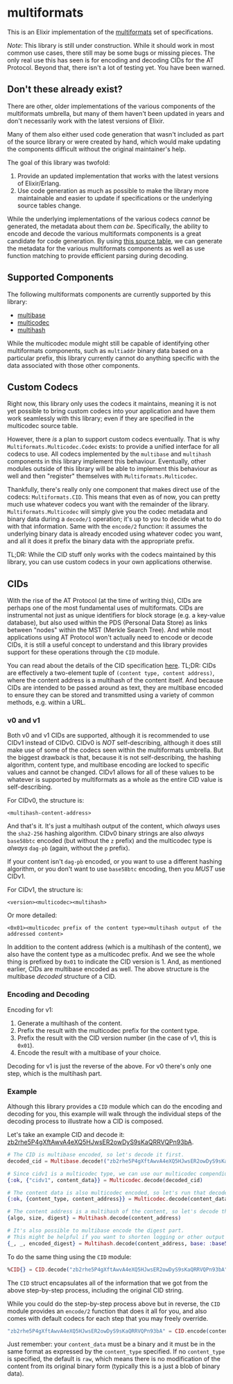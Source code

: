 # multiformats

This is an Elixir implementation of the [multiformats](https://github.com/multiformats/multiformats) set of specifications.

*Note*: This library is still under construction. While it should work in most common use cases, there still may be some bugs or missing pieces. The only real use this has seen is for encoding and decoding CIDs for the AT Protocol. Beyond that, there isn't a lot of testing yet. You have been warned.

## Don't these already exist?

There are other, older implementations of the various components of the multiformats umbrella, but many of them haven't been updated in years and don't necessarily work with the latest versions of Elixir.

Many of them also either used code generation that wasn't included as part of the source library or were created by hand, which would make updating the components difficult without the original maintainer's help.

The goal of this library was twofold:

1. Provide an updated implementation that works with the latest versions of Elixir/Erlang.
2. Use code generation as much as possible to make the library more maintainable and easier to update if specifications or the underlying source tables change.

While the underlying implementations of the various codecs *cannot* be generated, the metadata about them *can be*. Specifically, the ability to encode and decode the various multiformats components is a great candidate for code generation. By using [this source table](https://github.com/multiformats/multicodec/blob/master/table.csv), we can generate the metadata for the various multiformats components as well as use function matching to provide efficient parsing during decoding.

## Supported Components

The following multiformats components are currently supported by this library:

- [multibase](https://github.com/multiformats/multibase)
- [multicodec](https://github.com/multiformats/multicodec)
- [multihash](https://github.com/multiformats/multihash)

While the multicodec module might still be capable of identifying other multiformats components, such as `multiaddr` binary data based on a particular prefix, this library currently cannot do anything specific with the data associated with those other components.

## Custom Codecs

Right now, this library only uses the codecs it maintains, meaning it is not yet possible to bring custom codecs into your application and have them work seamlessly with this library; even if they are specified in the multicodec source table.

However, there *is* a plan to support custom codecs eventually. That is why `Multiformats.Multicodec.Codec` exists: to provide a unified interface for all codecs to use. All codecs implemented by the `multibase` and `multihash` components in this library implement this behaviour. Eventually, other modules outside of this library will be able to implement this behaviour as well and then "register" themselves with `Multiformats.Multicodec`.

Thankfully, there's really only one component that makes direct use of the codecs: `Multiformats.CID`. This means that even as of now, you can pretty much use whatever codecs you want with the remainder of the library. `Multiformats.Multicodec` will simply give you the codec metadata and binary data during a `decode/1` operation; it's up to you to decide what to do with that information. Same with the `encode/2` function: it assumes the underlying binary data is already encoded using whatever codec you want, and all it does it prefix the binary data with the appropriate prefix.

TL;DR: While the CID stuff only works with the codecs maintained by this library, you can use custom codecs in your own applications otherwise.

## CIDs

With the rise of the AT Protocol (at the time of writing this), CIDs are perhaps one of the most fundamental uses of multiformats. CIDs are instrumental not just as unique identifiers for block storage (e.g. a key-value database), but also used within the PDS (Personal Data Store) as links between "nodes" within the MST (Merkle Search Tree). And while most applications using AT Protocol won't actually need to encode or decode CIDs, it is still a useful concept to understand and this library provides support for these operations through the `CID` module.

You can read about the details of the CID specification [here](https://github.com/multiformats/cid). TL;DR: CIDs are effectively a two-element tuple of `(content type, content address)`, where the content address is a multihash of the content itself.  And because CIDs are intended to be passed around as text, they are multibase encoded to ensure they can be stored and transmitted using a variety of common methods, e.g. within a URL.

### v0 and v1

Both v0 and v1 CIDs are supported, although it is recommended to use CIDv1 instead of CIDv0. CIDv0 is *NOT* self-describing, although it does still make use of some of the codecs seen within the multiformats umbrella. But the biggest drawback is that, because it is not self-describing, the hashing algorithm, content type, and multibase encoding are locked to specific values and cannot be changed. CIDv1 allows for all of these values to be whatever is supported by multiformats as a whole as the entire CID value is self-describing.

For CIDv0, the structure is:

```
<multihash-content-address>
```

And that's it. It's just a multihash output of the content, which *always* uses the `sha2-256` hashing algorithm. CIDv0 binary strings are also *always* `base58btc` encoded (but without the `z` prefix) and the multicodec type is *always* `dag-pb` (again, without the `p` prefix).

If your content isn't `dag-pb` encoded, or you want to use a different hashing algorithm, or you don't want to use `base58btc` encoding, then you *MUST* use CIDv1.

For CIDv1, the structure is:

```
<version><multicodec><multihash>
```

Or more detailed:
```
<0x01><multicodec prefix of the content type><multihash output of the addressed content>
```

In addition to the content address (which is a multihash of the content), we also have the content type as a multicodec prefix. And we see the whole thing is prefixed by `0x01` to indicate the CID version is 1. And, as mentioned earlier, CIDs are multibase encoded as well. The above structure is the multibase *decoded* structure of a CID.

### Encoding and Decoding

Encoding for v1:

1. Generate a multihash of the content.
2. Prefix the result with the multicodec prefix for the content type.
3. Prefix the result with the CID version number (in the case of v1, this is `0x01`).
4. Encode the result with a multibase of your choice.

Decoding for v1 is just the reverse of the above. For v0 there's only one step, which is the multihash part.


### Example

Although this library provides a `CID` module which can do the encoding and decoding for you, this example will walk through the individual steps of the decoding process to illustrate how a CID is composed.

Let's take an example CID and decode it: [zb2rhe5P4gXftAwvA4eXQ5HJwsER2owDyS9sKaQRRVQPn93bA](https://cid.ipfs.tech/#zb2rhe5P4gXftAwvA4eXQ5HJwsER2owDyS9sKaQRRVQPn93bA).

```elixir
# The CID is multibase encoded, so let's decode it first.
decoded_cid = Multibase.decode!("zb2rhe5P4gXftAwvA4eXQ5HJwsER2owDyS9sKaQRRVQPn93bA")

# Since cidv1 is a multicodec type, we can use our multicodec compendium to decode it.
{:ok, {"cidv1", content_data}} = Multicodec.decode(decoded_cid)

# The content data is also multicodec encoded, so let's run that decode step again.
{:ok, {content_type, content_address}} = Multicodec.decode(content_data)

# The content address is a multihash of the content, so let's decode that as well.
{algo, size, digest} = Multihash.decode(content_address)

# It's also possible to multibase encode the digest part.
# This might be helpful if you want to shorten logging or other output locations of the digest.
{_, _, encoded_digest} = Multihash.decode(content_address, base: :base58btc)
```

To do the same thing using the `CID` module:

```elixir
%CID{} = CID.decode("zb2rhe5P4gXftAwvA4eXQ5HJwsER2owDyS9sKaQRRVQPn93bA")
```

The `CID` struct encapsulates all of the information that we got from the above step-by-step process, including the original CID string.

While you could do the step-by-step process above but in reverse, the `CID` module provides an `encode/2` function that does it all for you, and also comes with default codecs for each step that you may freely override.

```elixir
"zb2rhe5P4gXftAwvA4eXQ5HJwsER2owDyS9sKaQRRVQPn93bA" = CID.encode(content_data, base: :base58btc)
```

Just remember: your `content_data` must be a binary and it must be in the same format as expressed by the `content_type` specified. If no `content_type` is specified, the default is `raw`, which means there is no modification of the content from its original binary form (typically this is a just a blob of binary data).
